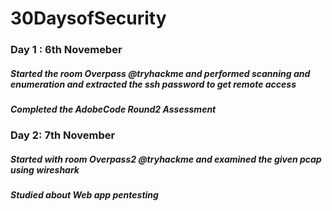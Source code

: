 # 30DaysofSecurity
### Day 1 : 6th Novemeber
##### *Started the room Overpass @tryhackme and performed scanning and enumeration and extracted the ssh password to get remote access*
##### *Completed the AdobeCode Round2 Assessment*


### Day 2: 7th November
##### *Started with room Overpass2 @tryhackme and examined the given pcap using wireshark*
##### *Studied about Web app pentesting*
